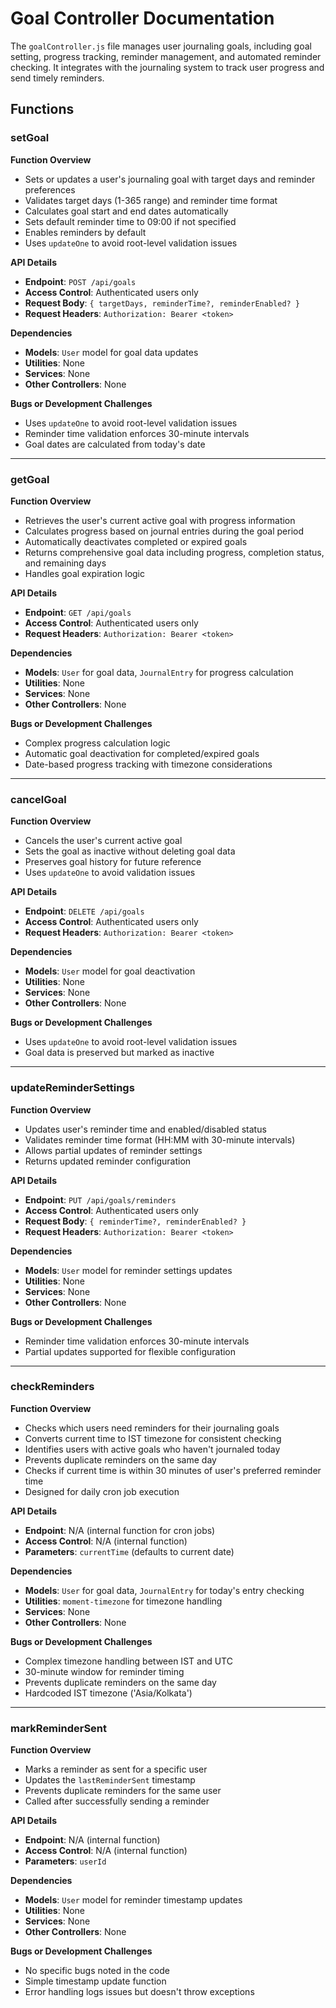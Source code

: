 # Goal Controller Documentation

The `goalController.js` file manages user journaling goals, including goal setting, progress tracking, reminder management, and automated reminder checking. It integrates with the journaling system to track user progress and send timely reminders.

## Functions

### setGoal

**Function Overview**
- Sets or updates a user's journaling goal with target days and reminder preferences
- Validates target days (1-365 range) and reminder time format
- Calculates goal start and end dates automatically
- Sets default reminder time to 09:00 if not specified
- Enables reminders by default
- Uses `updateOne` to avoid root-level validation issues

**API Details**
- **Endpoint**: `POST /api/goals`
- **Access Control**: Authenticated users only
- **Request Body**: `{ targetDays, reminderTime?, reminderEnabled? }`
- **Request Headers**: `Authorization: Bearer <token>`

**Dependencies**
- **Models**: `User` model for goal data updates
- **Utilities**: None
- **Services**: None
- **Other Controllers**: None

**Bugs or Development Challenges**
- Uses `updateOne` to avoid root-level validation issues
- Reminder time validation enforces 30-minute intervals
- Goal dates are calculated from today's date

---

### getGoal

**Function Overview**
- Retrieves the user's current active goal with progress information
- Calculates progress based on journal entries during the goal period
- Automatically deactivates completed or expired goals
- Returns comprehensive goal data including progress, completion status, and remaining days
- Handles goal expiration logic

**API Details**
- **Endpoint**: `GET /api/goals`
- **Access Control**: Authenticated users only
- **Request Headers**: `Authorization: Bearer <token>`

**Dependencies**
- **Models**: `User` for goal data, `JournalEntry` for progress calculation
- **Utilities**: None
- **Services**: None
- **Other Controllers**: None

**Bugs or Development Challenges**
- Complex progress calculation logic
- Automatic goal deactivation for completed/expired goals
- Date-based progress tracking with timezone considerations

---

### cancelGoal

**Function Overview**
- Cancels the user's current active goal
- Sets the goal as inactive without deleting goal data
- Preserves goal history for future reference
- Uses `updateOne` to avoid validation issues

**API Details**
- **Endpoint**: `DELETE /api/goals`
- **Access Control**: Authenticated users only
- **Request Headers**: `Authorization: Bearer <token>`

**Dependencies**
- **Models**: `User` model for goal deactivation
- **Utilities**: None
- **Services**: None
- **Other Controllers**: None

**Bugs or Development Challenges**
- Uses `updateOne` to avoid root-level validation issues
- Goal data is preserved but marked as inactive

---

### updateReminderSettings

**Function Overview**
- Updates user's reminder time and enabled/disabled status
- Validates reminder time format (HH:MM with 30-minute intervals)
- Allows partial updates of reminder settings
- Returns updated reminder configuration

**API Details**
- **Endpoint**: `PUT /api/goals/reminders`
- **Access Control**: Authenticated users only
- **Request Body**: `{ reminderTime?, reminderEnabled? }`
- **Request Headers**: `Authorization: Bearer <token>`

**Dependencies**
- **Models**: `User` model for reminder settings updates
- **Utilities**: None
- **Services**: None
- **Other Controllers**: None

**Bugs or Development Challenges**
- Reminder time validation enforces 30-minute intervals
- Partial updates supported for flexible configuration

---

### checkReminders

**Function Overview**
- Checks which users need reminders for their journaling goals
- Converts current time to IST timezone for consistent checking
- Identifies users with active goals who haven't journaled today
- Prevents duplicate reminders on the same day
- Checks if current time is within 30 minutes of user's preferred reminder time
- Designed for daily cron job execution

**API Details**
- **Endpoint**: N/A (internal function for cron jobs)
- **Access Control**: N/A (internal function)
- **Parameters**: `currentTime` (defaults to current date)

**Dependencies**
- **Models**: `User` for goal data, `JournalEntry` for today's entry checking
- **Utilities**: `moment-timezone` for timezone handling
- **Services**: None
- **Other Controllers**: None

**Bugs or Development Challenges**
- Complex timezone handling between IST and UTC
- 30-minute window for reminder timing
- Prevents duplicate reminders on the same day
- Hardcoded IST timezone ('Asia/Kolkata')

---

### markReminderSent

**Function Overview**
- Marks a reminder as sent for a specific user
- Updates the `lastReminderSent` timestamp
- Prevents duplicate reminders for the same user
- Called after successfully sending a reminder

**API Details**
- **Endpoint**: N/A (internal function)
- **Access Control**: N/A (internal function)
- **Parameters**: `userId`

**Dependencies**
- **Models**: `User` model for reminder timestamp updates
- **Utilities**: None
- **Services**: None
- **Other Controllers**: None

**Bugs or Development Challenges**
- No specific bugs noted in the code
- Simple timestamp update function
- Error handling logs issues but doesn't throw exceptions 